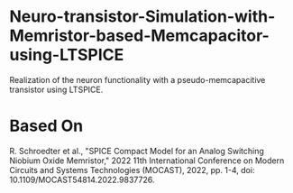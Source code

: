 # Neuro-transistor-Simulation-with-Memristor-based-Memcapacitor-using-LTSPICE
Realization of the neuron functionality with a pseudo-memcapacitive transistor using LTSPICE.

# Based On
R. Schroedter et al., "SPICE Compact Model for an Analog Switching Niobium Oxide Memristor," 
2022 11th International Conference on Modern Circuits and Systems Technologies (MOCAST), 
2022, pp. 1-4, doi: 10.1109/MOCAST54814.2022.9837726.